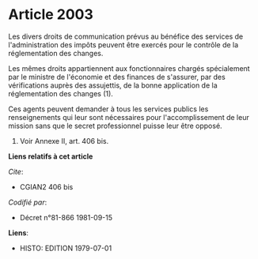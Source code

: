 # Article 2003

Les divers droits de communication prévus au bénéfice des services de l'administration des impôts peuvent être exercés pour
le contrôle de la réglementation des changes.

Les mêmes droits appartiennent aux fonctionnaires chargés spécialement par le ministre de l'économie et des finances de
s'assurer, par des vérifications auprès des assujettis, de la bonne application de la réglementation des changes (1).

Ces agents peuvent demander à tous les services publics les renseignements qui leur sont nécessaires pour l'accomplissement
de leur mission sans que le secret professionnel puisse leur être opposé.

1)  Voir Annexe II, art. 406 bis.

**Liens relatifs à cet article**

_Cite_:

  - CGIAN2 406 bis

_Codifié par_:

  - Décret n°81-866 1981-09-15

**Liens**:

  - HISTO: EDITION 1979-07-01

